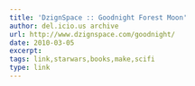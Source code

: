 ```yaml
---
title: 'DzignSpace :: Goodnight Forest Moon'
author: del.icio.us archive
url: http://www.dzignspace.com/goodnight/
date: 2010-03-05
excerpt: 
tags: link,starwars,books,make,scifi
type: link
---
```

